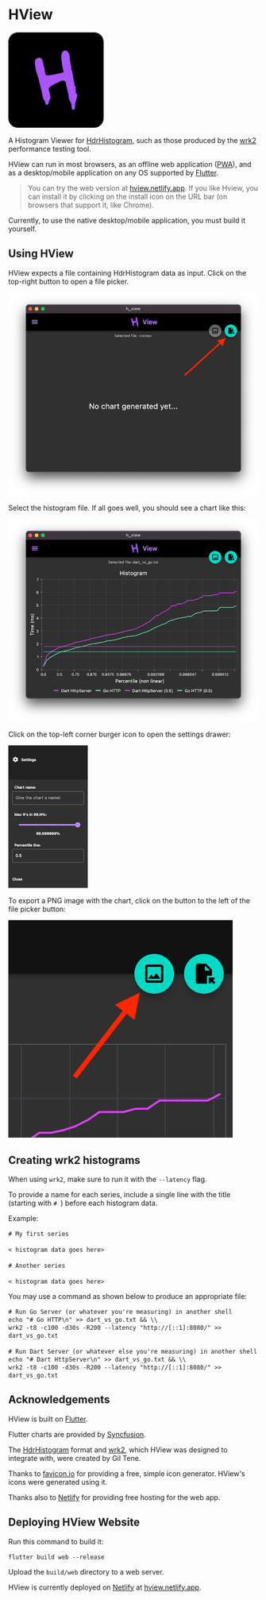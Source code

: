 # HView

![HView Logo](web/icons/android-chrome-192x192.png)

A Histogram Viewer for [HdrHistogram](http://hdrhistogram.org/), such as those produced by the
[wrk2](https://github.com/giltene/wrk2) performance testing tool.

HView can run in most browsers, as an offline web application ([PWA](https://web.dev/progressive-web-apps/)),
and as a desktop/mobile application on any OS supported by
[Flutter](https://flutter.dev/).

> You can try the web version at [hview.netlify.app](https://hview.netlify.app/).
> If you like Hview, you can install it by clicking on the install icon on the URL bar
> (on browsers that support it, like Chrome).

Currently, to use the native desktop/mobile application, you must build it yourself.

## Using HView

HView expects a file containing HdrHistogram data as input. Click on the top-right button to open a file picker.

![Open file](docs/open_file.png)

Select the histogram file. If all goes well, you should see a chart like this:

![Example Chart - Go VS Dart HTTP Server](docs/go_vs_dart_chart.png)

Click on the top-left corner burger icon to open the settings drawer:

![Settings screen](docs/settings.png)

To export a PNG image with the chart, click on the button to the left of the file picker button:

![Export image](docs/export_image.png)

## Creating wrk2 histograms

When using `wrk2`, make sure to run it with the `--latency` flag.

To provide a name for each series, include a single line with the title (starting with `# `) before each histogram data.

Example:

```
# My first series

< histogram data goes here>

# Another series

< histogram data goes here>
```

You may use a command as shown below to produce an appropriate file:

```shell
# Run Go Server (or whatever you're measuring) in another shell
echo "# Go HTTP\n" >> dart_vs_go.txt && \\
wrk2 -t8 -c100 -d30s -R200 --latency "http://[::1]:8080/" >> dart_vs_go.txt

# Run Dart Server (or whatever else you're measuring) in another shell
echo "# Dart HttpServer\n" >> dart_vs_go.txt && \\
wrk2 -t8 -c100 -d30s -R200 --latency "http://[::1]:8080/" >> dart_vs_go.txt
```

## Acknowledgements

HView is built on [Flutter](https://flutter.dev/).

Flutter charts are provided by [Syncfusion](https://help.syncfusion.com/flutter/cartesian-charts/).

The [HdrHistogram](http://hdrhistogram.org/) format and [wrk2](https://github.com/giltene/wrk2), which HView was
designed
to integrate with, were created by Gil Tene.

Thanks to [favicon.io](https://favicon.io/favicon-generator/) for providing a free, simple icon generator.
HView's icons were generated using it.

Thanks also to [Netlify](https://www.netlify.com/) for providing free hosting for the web app.

## Deploying HView Website

Run this command to build it:

```shell
flutter build web --release
```

Upload the `build/web` directory to a web server.

HView is currently deployed on [Netlify](https://www.netlify.com/) at
[hview.netlify.app](https://hview.netlify.app/).

